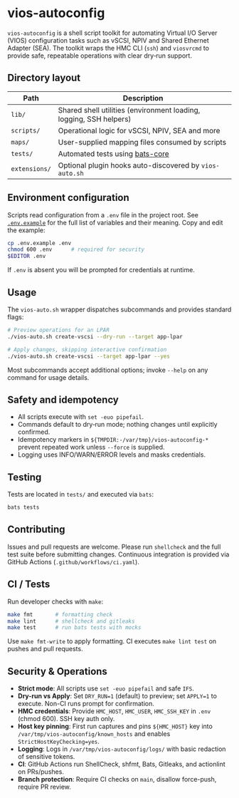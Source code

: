 # vios-autoconfig

`vios-autoconfig` is a shell script toolkit for automating Virtual I/O Server (VIOS)
configuration tasks such as vSCSI, NPIV and Shared Ethernet Adapter (SEA).
The toolkit wraps the HMC CLI (`ssh`) and `viosvrcmd` to provide safe,
repeatable operations with clear dry‑run support.

## Directory layout

| Path | Description |
|------|-------------|
| `lib/` | Shared shell utilities (environment loading, logging, SSH helpers) |
| `scripts/` | Operational logic for vSCSI, NPIV, SEA and more |
| `maps/` | User-supplied mapping files consumed by scripts |
| `tests/` | Automated tests using [bats-core](https://bats-core.readthedocs.io) |
| `extensions/` | Optional plugin hooks auto-discovered by `vios-auto.sh` |

## Environment configuration

Scripts read configuration from a `.env` file in the project root.  See
[`.env.example`](./.env.example) for the full list of variables and their
meaning.  Copy and edit the example:

```bash
cp .env.example .env
chmod 600 .env      # required for security
$EDITOR .env
```

If `.env` is absent you will be prompted for credentials at runtime.

## Usage

The `vios-auto.sh` wrapper dispatches subcommands and provides standard flags:

```bash
# Preview operations for an LPAR
./vios-auto.sh create-vscsi --dry-run --target app-lpar

# Apply changes, skipping interactive confirmation
./vios-auto.sh create-vscsi --target app-lpar --yes
```

Most subcommands accept additional options; invoke `--help` on any command for
usage details.

## Safety and idempotency

- All scripts execute with `set -euo pipefail`.
- Commands default to dry‑run mode; nothing changes until explicitly confirmed.
- Idempotency markers in `${TMPDIR:-/var/tmp}/vios-autoconfig-*` prevent repeated work
  unless `--force` is supplied.
- Logging uses INFO/WARN/ERROR levels and masks credentials.

## Testing

Tests are located in `tests/` and executed via `bats`:

```bash
bats tests
```

## Contributing

Issues and pull requests are welcome.  Please run `shellcheck` and the full test
suite before submitting changes.  Continuous integration is provided via
GitHub Actions (`.github/workflows/ci.yaml`).

## CI / Tests

Run developer checks with `make`:

```bash
make fmt       # formatting check
make lint      # shellcheck and gitleaks
make test      # run bats tests with mocks
```

Use `make fmt-write` to apply formatting. CI executes `make lint test` on pushes and pull requests.

## Security & Operations

- **Strict mode**: All scripts use `set -euo pipefail` and safe `IFS`.
- **Dry-run vs Apply**: Set `DRY_RUN=1` (default) to preview; set `APPLY=1` to execute. Non-CI runs prompt for confirmation.
- **HMC credentials**: Provide `HMC_HOST`, `HMC_USER`, `HMC_SSH_KEY` in `.env` (chmod 600). SSH key auth only.
- **Host key pinning**: First run captures and pins `${HMC_HOST}` key into `/var/tmp/vios-autoconfig/known_hosts` and enables `StrictHostKeyChecking=yes`.
- **Logging**: Logs in `/var/tmp/vios-autoconfig/logs/` with basic redaction of sensitive tokens.
- **CI**: GitHub Actions run ShellCheck, shfmt, Bats, Gitleaks, and actionlint on PRs/pushes.
- **Branch protection**: Require CI checks on `main`, disallow force-push, require PR review.
